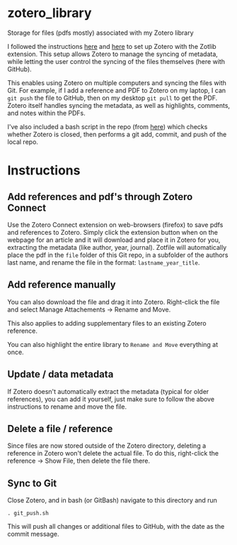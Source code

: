 # zotero_library
Storage for files (pdfs mostly) associated with my Zotero library

I followed the instructions [here](https://ikashnitsky.github.io/2019/zotero/) and [here](https://guides.lib.berkeley.edu/c.php?g=4472&p=6647803) to set up Zotero with the Zotlib extension. This setup allows Zotero to manage the syncing of metadata, while letting the user control the syncing of the files themselves (here with GitHub).

This enables using Zotero on multiple computers and syncing the files with Git. For example, if I add a reference and PDF to Zotero on my laptop, I can `git push` the file to GitHub, then on my desktop `git pull` to get the PDF. Zotero itself handles syncing the metadata, as well as highlights, comments, and notes within the PDFs.

I've also included a bash script in the repo (from [here](https://forums.zotero.org/discussion/72835/using-git-in-combination-with-zotero-for-version-control-and-collaboration)) which checks whether Zotero is closed, then performs a git add, commit, and push of the local repo.

# Instructions

## Add references and pdf's through Zotero Connect

Use the Zotero Connect extension on web-browsers (firefox) to save pdfs and references to Zotero. Simply click the extension button when on the webpage for an article and it will download and place it in Zotero for you, extracting the metadata (like author, year, journal). Zotfile will automatically place the pdf in the `file` folder of this Git repo, in a subfolder of the authors last name, and rename the file in the format: `lastname_year_title`.

## Add reference manually

You can also download the file and drag it into Zotero. Right-click the file and select Manage Attachements -> Rename and Move.

This also applies to adding supplementary files to an existing Zotero reference.

You can also highlight the entire library to `Rename and Move` everything at once.

## Update / data metadata

If Zotero doesn't automatically extract the metadata (typical for older references), you can add it yourself, just make sure to follow the above instructions to rename and move the file.

## Delete a file / reference

Since files are now stored outside of the Zotero directory, deleting a reference in Zotero won't delete the actual file. To do this, right-click the reference -> Show File, then delete the file there.

## Sync to Git

Close Zotero, and in bash (or GitBash) navigate to this directory and run

```
. git_push.sh
```

This will push all changes or additional files to GitHub, with the date as the commit message.
